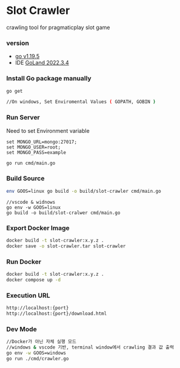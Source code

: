 # Slot Crawler

crawling tool for pragmaticplay slot game 

### version
- [go v1.19.5](https://go.dev/dl/)
- IDE [GoLand 2022.3.4](https://www.jetbrains.com/go/download/#section=windows)

### Install Go package manually
```bash
go get
```
```bash
//On windows, Set Enviromental Values ( GOPATH, GOBIN )
```

### Run Server
Need to set Environment variable
```shell
set MONGO_URL=mongo:27017;
set MONGO_USER=root;
set MONGO_PASS=example
```

```bash
go run cmd/main.go 
```

### Build Source

```bash
env GOOS=linux go build -o build/slot-crawler cmd/main.go
```

```
//vscode & widnows
go env -w GOOS=linux
go build -o build/slot-cralwer cmd/main.go
```


### Export Docker Image
```bash
docker build -t slot-crawler:x.y.z .
docker save -o slot-crawler.tar slot-crawler
```

### Run Docker
```bash
docker build -t slot-crawler:x.y.z .
docker compose up -d
```

### Execution URL
```bash
http://localhost:{port}
http://localhost:{port}/download.html
```

### Dev Mode 
```bash
//Docker가 아닌 자체 실행 모드
//windows & vscode 기반, terminal window에서 crawling 결과 값 출력 
go env -w GOOS=windows
go run ./cmd/crawler.go 
```
